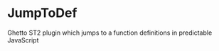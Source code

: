 JumpToDef
=========

Ghetto ST2 plugin which jumps to a function definitions in predictable JavaScript